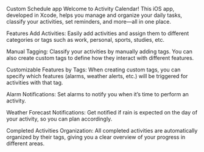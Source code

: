 Custom Schedule app
Welcome to Activity Calendar! This iOS app, developed in Xcode, helps you manage and organize your daily tasks, classify your activities, set reminders, and more—all in one place.

Features
Add Activities: Easily add activities and assign them to different categories or tags such as work, personal, sports, studies, etc.

Manual Tagging: Classify your activities by manually adding tags. You can also create custom tags to define how they interact with different features.

Customizable Features by Tags: When creating custom tags, you can specify which features (alarms, weather alerts, etc.) will be triggered for activities with that tag.

Alarm Notifications: Set alarms to notify you when it’s time to perform an activity.

Weather Forecast Notifications: Get notified if rain is expected on the day of your activity, so you can plan accordingly.

Completed Activities Organization: All completed activities are automatically organized by their tags, giving you a clear overview of your progress in different areas.
